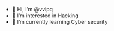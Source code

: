 - 👋 Hi, I’m @vvipq
- 👀 I’m interested in Hacking 
- 🌱 I’m currently learning Cyber security 

<!---
vvipq/vvipq is a ✨ special ✨ repository because its `README.md` (this file) appears on your GitHub profile.
You can click the Preview link to take a look at your changes.
--->
